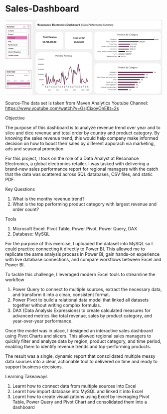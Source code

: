 # Sales-Dashboard

![image](Sales-Dashboard.png)

Source-The data set is taken from Maven Analytics Youtube Channel: https://www.youtube.com/watch?v=GsjCixoyOnE&t=2s

Objective  

The purpose of this dashboard is to analyze revenue trend over year and to slice and dice revenue and total order by country and product category. By knowing the sales revenue trend, this would help company make informed decision on how to boost their sales by diiferent apporach via marketing, ads and seasonal promotion

For this project, I took on the role of a Data Analyst at Resonance Electronics, a global electronics retailer. I was tasked with delivering a brand-new sales performance report for regional managers with the catch that the data was scattered across SQL databases, CSV files, and static PDF.

Key Questions
1. What is the monthy revenue trend?
2. What is the top performing product category with largest revenue and order count?

Tools   
1. Microsoft Excel: Pivot Table, Power Pivot, Power Query, DAX
2. Database: MySQL

For the purpose of this exercise, I uploaded the dataset into MySQL so I could practice connecting it directly to Power BI. This allowed me to replicate the same analysis process in Power BI, gain hands-on experience with live database connections, and compare workflows between Excel and Power BI.

To tackle this challenge, I leveraged modern Excel tools to streamline the workflow
1. Power Query to connect to multiple sources, extract the necessary data, and transform it into a clean, consistent format.
2. Power Pivot to build a relational data model that linked all datasets together without writing complex formulas.
3. DAX (Data Analysis Expressions) to create calculated measures for advanced metrics like total revenue, sales by product category, and year-over-year performance.

Once the model was in place, I designed an interactive sales dashboard using Pivot Charts and slicers. This allowed regional sales managers to quickly filter and analyze data by region, product category, and time period, enabling them to identify revenue trends and top-performing products.

The result was a single, dynamic report that consolidated multiple messy data sources into a clear, actionable tool to delivered on time and ready to support business decisions.

Learning Takeaways
1. Learnt how to connect data from multiple sources into Excel
2. Learnt how import database into MySQL and linked it into Excel
3. Learnt how to create visualizations using Excel by leveraging Pivot Table, Power Query and Pivot Chart and consolidated them into a dashboard

